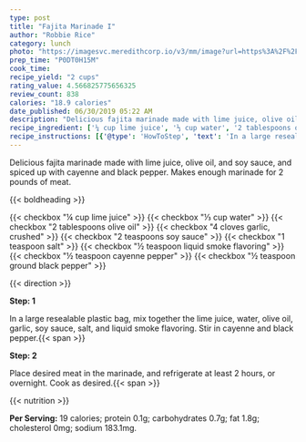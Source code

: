 ```yaml
---
type: post
title: "Fajita Marinade I"
author: "Robbie Rice"
category: lunch
photo: "https://imagesvc.meredithcorp.io/v3/mm/image?url=https%3A%2F%2Fimages.media-allrecipes.com%2Fuserphotos%2F687200.jpg"
prep_time: "P0DT0H15M"
cook_time: 
recipe_yield: "2 cups"
rating_value: 4.566825775656325
review_count: 838
calories: "18.9 calories"
date_published: 06/30/2019 05:22 AM
description: "Delicious fajita marinade made with lime juice, olive oil, and soy sauce, and spiced up with cayenne and black pepper. Makes enough marinade for 2 pounds of meat."
recipe_ingredient: ['¼ cup lime juice', '⅓ cup water', '2 tablespoons olive oil', '4 cloves garlic, crushed', '2 teaspoons soy sauce', '1 teaspoon salt', '½ teaspoon liquid smoke flavoring', '½ teaspoon cayenne pepper', '½ teaspoon ground black pepper']
recipe_instructions: [{'@type': 'HowToStep', 'text': 'In a large resealable plastic bag, mix together the lime juice, water, olive oil, garlic, soy sauce, salt, and liquid smoke flavoring. Stir in cayenne and black pepper.\n'}, {'@type': 'HowToStep', 'text': 'Place desired meat in the marinade, and refrigerate at least 2 hours, or overnight. Cook as desired.\n'}]
---
```


Delicious fajita marinade made with lime juice, olive oil, and soy sauce, and spiced up with cayenne and black pepper. Makes enough marinade for 2 pounds of meat. 

{{< boldheading >}}

{{< checkbox "¼ cup lime juice" >}}
{{< checkbox "⅓ cup water" >}}
{{< checkbox "2 tablespoons olive oil" >}}
{{< checkbox "4 cloves garlic, crushed" >}}
{{< checkbox "2 teaspoons soy sauce" >}}
{{< checkbox "1 teaspoon salt" >}}
{{< checkbox "½ teaspoon liquid smoke flavoring" >}}
{{< checkbox "½ teaspoon cayenne pepper" >}}
{{< checkbox "½ teaspoon ground black pepper" >}}


{{< direction >}}

**Step: 1**

In a large resealable plastic bag, mix together the lime juice, water, olive oil, garlic, soy sauce, salt, and liquid smoke flavoring. Stir in cayenne and black pepper.{{< span >}}

**Step: 2**

Place desired meat in the marinade, and refrigerate at least 2 hours, or overnight. Cook as desired.{{< span >}}

{{< nutrition >}}

**Per Serving:** 19 calories; protein 0.1g; carbohydrates 0.7g; fat 1.8g; cholesterol 0mg; sodium 183.1mg.